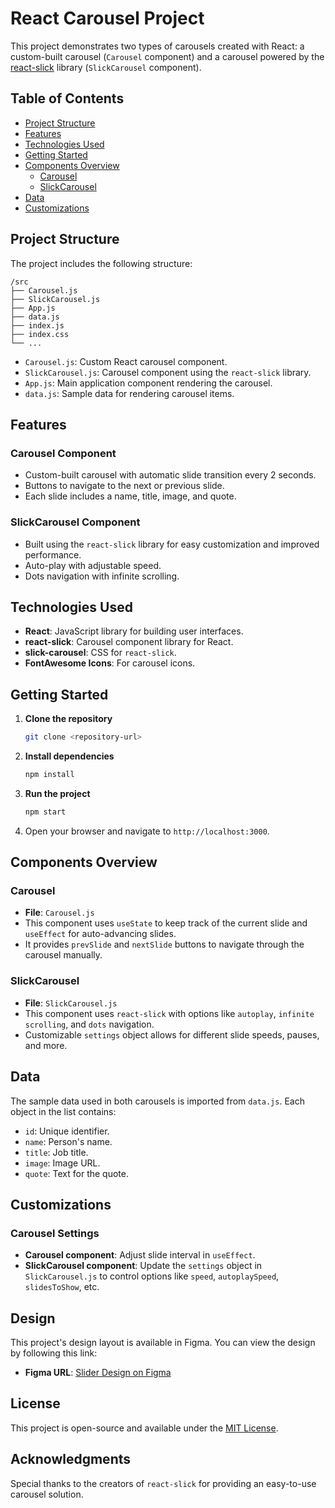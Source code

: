# React Carousel Project

This project demonstrates two types of carousels created with React: a custom-built carousel (`Carousel` component) and a carousel powered by the [react-slick](https://github.com/akiran/react-slick) library (`SlickCarousel` component).

## Table of Contents

- [Project Structure](#project-structure)
- [Features](#features)
- [Technologies Used](#technologies-used)
- [Getting Started](#getting-started)
- [Components Overview](#components-overview)
  - [Carousel](#carousel)
  - [SlickCarousel](#slickcarousel)
- [Data](#data)
- [Customizations](#customizations)

## Project Structure

The project includes the following structure:

    /src
    ├── Carousel.js
    ├── SlickCarousel.js
    ├── App.js
    ├── data.js
    ├── index.js
    ├── index.css
    └── ...

- `Carousel.js`: Custom React carousel component.
- `SlickCarousel.js`: Carousel component using the `react-slick` library.
- `App.js`: Main application component rendering the carousel.
- `data.js`: Sample data for rendering carousel items.

## Features

### Carousel Component

- Custom-built carousel with automatic slide transition every 2 seconds.
- Buttons to navigate to the next or previous slide.
- Each slide includes a name, title, image, and quote.

### SlickCarousel Component

- Built using the `react-slick` library for easy customization and improved performance.
- Auto-play with adjustable speed.
- Dots navigation with infinite scrolling.

## Technologies Used

- **React**: JavaScript library for building user interfaces.
- **react-slick**: Carousel component library for React.
- **slick-carousel**: CSS for `react-slick`.
- **FontAwesome Icons**: For carousel icons.

## Getting Started

1. **Clone the repository**
   ```bash
   git clone <repository-url>
   ```
2. **Install dependencies**
   ```bash
   npm install
   ```
3. **Run the project**
   ```bash
   npm start
   ```
4. Open your browser and navigate to `http://localhost:3000`.

## Components Overview

### Carousel

- **File**: `Carousel.js`
- This component uses `useState` to keep track of the current slide and `useEffect` for auto-advancing slides.
- It provides `prevSlide` and `nextSlide` buttons to navigate through the carousel manually.

### SlickCarousel

- **File**: `SlickCarousel.js`
- This component uses `react-slick` with options like `autoplay`, `infinite scrolling`, and `dots` navigation.
- Customizable `settings` object allows for different slide speeds, pauses, and more.

## Data

The sample data used in both carousels is imported from `data.js`. Each object in the list contains:

- `id`: Unique identifier.
- `name`: Person's name.
- `title`: Job title.
- `image`: Image URL.
- `quote`: Text for the quote.

## Customizations

### Carousel Settings

- **Carousel component**: Adjust slide interval in `useEffect`.
- **SlickCarousel component**: Update the `settings` object in `SlickCarousel.js` to control options like `speed`, `autoplaySpeed`, `slidesToShow`, etc.

## Design

This project's design layout is available in Figma. You can view the design by following this link:

- **Figma URL**: [Slider Design on Figma](https://www.figma.com/design/QfMzzThSYmgabSvn4t8Yfe/Slider?node-id=0-1&node-type=canvas&t=N8UpPeasQIaXP9bl-0)

## License

This project is open-source and available under the [MIT License](LICENSE).

## Acknowledgments

Special thanks to the creators of `react-slick` for providing an easy-to-use carousel solution.
